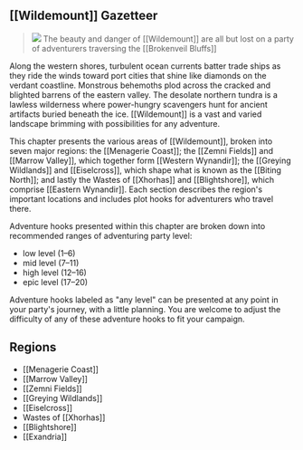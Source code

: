 ## [[Wildemount]] Gazetteer

> ![](https://media.dndbeyond.com/compendium-images/egtw/yDOyqyOocErRgYJK/03-01.jpg)
> The beauty and danger of [[Wildemount]] are all but lost on a party of adventurers traversing the [[Brokenveil Bluffs]]

Along the western shores, turbulent ocean currents batter trade ships as they ride the winds toward port cities that shine like diamonds on the verdant coastline. Monstrous behemoths plod across the cracked and blighted barrens of the eastern valley. The desolate northern tundra is a lawless wilderness where power-hungry scavengers hunt for ancient artifacts buried beneath the ice. [[Wildemount]] is a vast and varied landscape brimming with possibilities for any adventure.

This chapter presents the various areas of [[Wildemount]], broken into seven major regions: the [[Menagerie Coast]]; the [[Zemni Fields]] and [[Marrow Valley]], which together form [[Western Wynandir]]; the [[Greying Wildlands]] and [[Eiselcross]], which shape what is known as the [[Biting North]]; and lastly the Wastes of [[Xhorhas]] and [[Blightshore]], which comprise [[Eastern Wynandir]]. Each section describes the region's important locations and includes plot hooks for adventurers who travel there.

Adventure hooks presented within this chapter are broken down into recommended ranges of adventuring party level:

-   low level (1–6)
-   mid level (7–11)
-   high level (12–16)
-   epic level (17–20)

Adventure hooks labeled as "any level" can be presented at any point in your party's journey, with a little planning. You are welcome to adjust the difficulty of any of these adventure hooks to fit your campaign.

## Regions

- [[Menagerie Coast]]
- [[Marrow Valley]]
- [[Zemni Fields]]
- [[Greying Wildlands]]
- [[Eiselcross]]
- Wastes of [[Xhorhas]]
- [[Blightshore]]
- [[Exandria]]